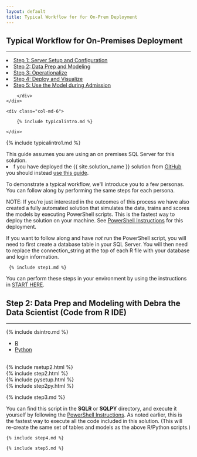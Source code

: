 ```yaml
---
layout: default
title: Typical Workflow for for On-Prem Deployment
---
```



## Typical Workflow for On-Premises Deployment
--------------------------------------------------------------

<div class="row">
    <div class="col-md-6">
        <div class="toc">
        <li><a href="#step1">Step 1: Server Setup and Configuration</a></li>
        <li><a href="#step2">Step 2: Data Prep and Modeling</a></li>
        <li><a href="#step3">Step 3: Operationalize</a></li>
        <li><a href="#step4">Step 4: Deploy and Visualize</a></li>
        <li><a href="#step5">Step 5: Use the Model during Admission</a></li>

        </div>
    </div>

    <div class="col-md-6">

        {% include typicalintro.md %}

    </div>
</div>

 {% include typicalintro1.md %}

<div class="alert alert-warning" role="alert"> 
This guide assumes you are using an on premises SQL Server for this solution.  

<li>f you have deployed the {{ site.solution_name }} solution from <a href="https://github.com/Microsoft/r-server-hospital-length-of-stay">GitHub</a> you should instead <a href="CIG_Workflow.html">use this guide</a>.</li>
</div>

To demonstrate a typical workflow, we'll introduce you to a few personas.  You can follow along by performing the same steps for each persona.  

NOTE: If you’re just interested in the outcomes of this process we have also created a fully automated solution that simulates the data, trains and scores the models by executing PowerShell scripts. This is the fastest way to deploy the solution on your machine. See [PowerShell Instructions](Powershell_Instructions.html) for this deployment.

If you want to follow along and have *not* run the PowerShell script, you will need to first create a database table in your SQL Server.  You will then need to replace the connection_string at the top of each R file with your database and login information.

 <a name="step1" id="step1"></a>

     {% include step1.md %} 
     
You can perform these steps in your environment by using the instructions in <a href="START_HERE.html">START HERE</a>. 


 <a name="step2" id="step2"></a>

## Step 2: Data Prep and Modeling with Debra the Data Scientist (Code from R IDE)
------------------------------------------------------------------

{% include dsintro.md %}


<!-- R/Python Text -->
<div>
    <div class="panel panel-default">
        <div class="panel-heading">
            <!-- Nav tabs -->
            <ul class="nav nav-tabs" role="tablist">
                <li class="active"><a href="#r1" aria-controls="R" role="tab" data-toggle="tab">R</a></li>
                <li><a href="#python1" aria-controls="Python" role="tab" data-toggle="tab">Python</a></li>
            </ul>
            <!-- Tab panes -->
            <br/>
            <div class="tab-content">
                <div role="tabpanel" class="tab-pane active" id="r1">
                    {% include rsetup2.html %}
                    <br/>
                    {% include step2.html %}
                </div>
                <div role="tabpanel" class="tab-pane" id="python1">
                    {% include pysetup.html %}
                    <br/>
                    {% include step2py.html %}
                </div>
            </div>
        </div>
    </div>
</div>
<!-- END R/Python Text -->




 <a name="step3" id="step3"></a>

   {% include step3.md %}


You can find this script in the **SQLR** or **SQLPY** directory, and execute it yourself by following the [PowerShell Instructions](Powershell_Instructions.html).   As noted earlier, this is the fastest way to execute all the code included in this solution.  (This will re-create the same set of tables and models as the above R/Python scripts.)

<a name="step4" id="step4"></a>

    {% include step4.md %}

<a name="step5" id="step5"></a>

    {% include step5.md %}
